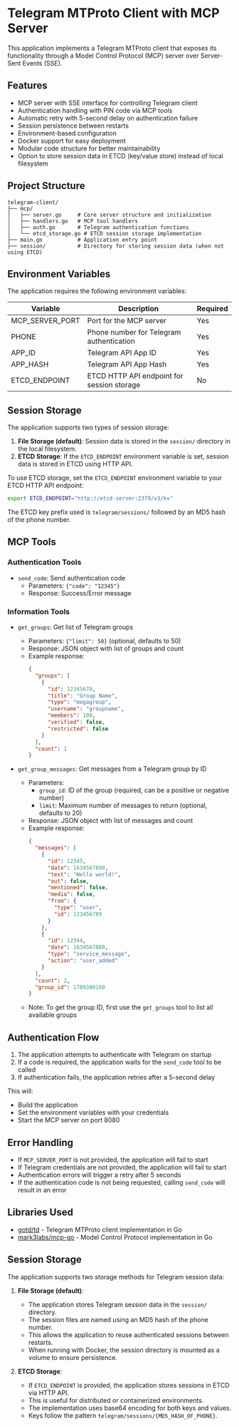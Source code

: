 # Telegram MTProto Client with MCP Server

This application implements a Telegram MTProto client that exposes its functionality through a Model Control Protocol (MCP) server over Server-Sent Events (SSE).

## Features

- MCP server with SSE interface for controlling Telegram client
- Authentication handling with PIN code via MCP tools
- Automatic retry with 5-second delay on authentication failure
- Session persistence between restarts
- Environment-based configuration
- Docker support for easy deployment
- Modular code structure for better maintainability
- Option to store session data in ETCD (key/value store) instead of local filesystem

## Project Structure

```
telegram-client/
├── mcp/
│   ├── server.go     # Core server structure and initialization
│   ├── handlers.go   # MCP tool handlers
│   ├── auth.go       # Telegram authentication functions
│   └── etcd_storage.go # ETCD session storage implementation
├── main.go           # Application entry point
├── session/          # Directory for storing session data (when not using ETCD)
```

## Environment Variables

The application requires the following environment variables:

| Variable        | Description                                         | Required |
|-----------------|-----------------------------------------------------|----------|
| MCP_SERVER_PORT | Port for the MCP server                             | Yes      |
| PHONE           | Phone number for Telegram authentication            | Yes      |
| APP_ID          | Telegram API App ID                                 | Yes      |
| APP_HASH        | Telegram API App Hash                               | Yes      |
| ETCD_ENDPOINT   | ETCD HTTP API endpoint for session storage          | No       |

## Session Storage

The application supports two types of session storage:

1. **File Storage (default)**: Session data is stored in the `session/` directory in the local filesystem.
2. **ETCD Storage**: If the `ETCD_ENDPOINT` environment variable is set, session data is stored in ETCD using HTTP API.

To use ETCD storage, set the `ETCD_ENDPOINT` environment variable to your ETCD HTTP API endpoint:

```sh
export ETCD_ENDPOINT="http://etcd-server:2379/v3/kv"
```

The ETCD key prefix used is `telegram/sessions/` followed by an MD5 hash of the phone number.

## MCP Tools

### Authentication Tools

- `send_code`: Send authentication code
  - Parameters: `{"code": "12345"}`
  - Response: Success/Error message

### Information Tools

- `get_groups`: Get list of Telegram groups
  - Parameters: `{"limit": 50}` (optional, defaults to 50)
  - Response: JSON object with list of groups and count
  - Example response: 
    ```json
    {
      "groups": [
        {
          "id": 12345678,
          "title": "Group Name",
          "type": "megagroup",
          "username": "groupname",
          "members": 100,
          "verified": false,
          "restricted": false
        }
      ],
      "count": 1
    }
    ```

- `get_group_messages`: Get messages from a Telegram group by ID
  - Parameters: 
    - `group_id`: ID of the group (required, can be a positive or negative number)
    - `limit`: Maximum number of messages to return (optional, defaults to 20)
  - Response: JSON object with list of messages and count
  - Example response:
    ```json
    {
      "messages": [
        {
          "id": 12345,
          "date": 1634567890,
          "text": "Hello world!",
          "out": false,
          "mentioned": false,
          "media": false,
          "from": {
            "type": "user",
            "id": 123456789
          }
        },
        {
          "id": 12344,
          "date": 1634567880,
          "type": "service_message",
          "action": "user_added"
        }
      ],
      "count": 2,
      "group_id": 1789380160
    }
    ```
  - Note: To get the group ID, first use the `get_groups` tool to list all available groups

## Authentication Flow

1. The application attempts to authenticate with Telegram on startup
2. If a code is required, the application waits for the `send_code` tool to be called
3. If authentication fails, the application retries after a 5-second delay


This will:
- Build the application
- Set the environment variables with your credentials
- Start the MCP server on port 8080


## Error Handling

- If `MCP_SERVER_PORT` is not provided, the application will fail to start
- If Telegram credentials are not provided, the application will fail to start
- Authentication errors will trigger a retry after 5 seconds
- If the authentication code is not being requested, calling `send_code` will result in an error

## Libraries Used

- [gotd/td](https://github.com/gotd/td) - Telegram MTProto client implementation in Go
- [mark3labs/mcp-go](https://github.com/mark3labs/mcp-go) - Model Control Protocol implementation in Go 

## Session Storage

The application supports two storage methods for Telegram session data:

1. **File Storage (default)**:
   - The application stores Telegram session data in the `session/` directory. 
   - The session files are named using an MD5 hash of the phone number.
   - This allows the application to reuse authenticated sessions between restarts.
   - When running with Docker, the session directory is mounted as a volume to ensure persistence.

2. **ETCD Storage**:
   - If `ETCD_ENDPOINT` is provided, the application stores sessions in ETCD via HTTP API.
   - This is useful for distributed or containerized environments.
   - The implementation uses base64 encoding for both keys and values.
   - Keys follow the pattern `telegram/sessions/{MD5_HASH_OF_PHONE}`. 